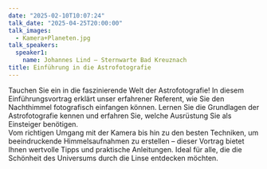 ```yaml
---
date: "2025-02-10T10:07:24"
talk_date: "2025-04-25T20:00:00"
talk_images:
  - Kamera+Planeten.jpg
talk_speakers:
  speaker1:
    name: Johannes Lind – Sternwarte Bad Kreuznach
title: Einführung in die Astrofotografie
---
```


Tauchen Sie ein in die faszinierende Welt der Astrofotografie! In diesem Einführungsvortrag erklärt unser erfahrener Referent, wie Sie den Nachthimmel fotografisch einfangen können. Lernen Sie die Grundlagen der Astrofotografie kennen und erfahren Sie, welche Ausrüstung Sie als Einsteiger benötigen.  
Vom richtigen Umgang mit der Kamera bis hin zu den besten Techniken, um beeindruckende Himmelsaufnahmen zu erstellen – dieser Vortrag bietet Ihnen wertvolle Tipps und praktische Anleitungen. Ideal für alle, die die Schönheit des Universums durch die Linse entdecken möchten.